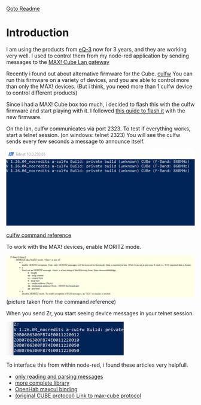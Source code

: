 [Goto Readme](README.md)

# Introduction

I am using the products from [eQ-3](https://www.eq-3.com) now for 3 years, and they are working very well.
I used to control them from my node-red application by sending messages to the [MAX! Cube Lan gateway](https://www.eq-3.com/products/homematic/detail/max-cube-lan-gateway.html)

Recently i found out about alternative firmware for the Cube.
[culfw](http://culfw.de)
You can run this firmware on a variety of devices, and you are able to control more than only the MAX! devices. (But i think, you need more than 1 culfw device to control different products)

Since i had a MAX! Cube box too much, i decided to flash this with the culfw firmware and start playing with it.
I followed [this guide to flash it](https://community.home-assistant.io/t/converting-a-max-cube-to-cul-cun-to-use-with-home-assistant/74218) with the new firmware.

On the lan, culfw communicates via port 2323.
To test if everything works, start a telnet session.  (on windows: telnet <ipaddress> 2323)
You will see the culfw sends every few seconds a message to announce itself.

![](images/01.png)

[culfw command reference](http://culfw.de/commandref.html)

To work with the MAX! devices, enable MORITZ mode.

![](images/02.png) (picture taken from the command reference)

When you send Zr, you start seeing device messages in your telnet session.

![](images/03.png)

To interface this from within node-red, i found these articles very helpfull.

* [only reading and parsing messages](https://github.com/hobbyquaker/cul/blob/master/lib/moritz.js)
* [more complete library](https://gl.petatech.eu/root/HomeBot/-/blob/7afa28792a9ffbb35c9302fa1d174c354883f665/FHEM/14_CUL_MAX.pm)
* [OpenHab maxcul binding](https://github.com/openhab/openhab1-addons/tree/master/bundles/binding/org.openhab.binding.maxcul)
* [(original CUBE protocol) Link to max-cube protocol](https://github.com/Bouni/max-cube-protocol)
